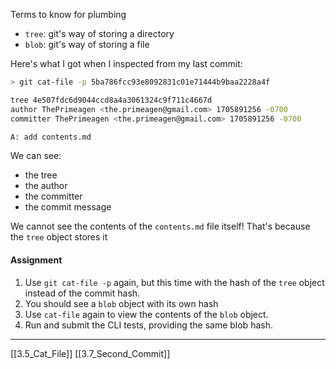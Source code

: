 Terms to know for plumbing
- ```tree```: git's way of storing a directory
- ```blob```: git's way of storing a file

Here's what I got when I inspected from my last commit: 

``` bash
> git cat-file -p 5ba786fcc93e8092831c01e71444b9baa2228a4f

tree 4e507fdc6d9044ccd8a4a3061324c9f711c4667d
author ThePrimeagen <the.primeagen@gmail.com> 1705891256 -0700
committer ThePrimeagen <the.primeagen@gmail.com> 1705891256 -0700

A: add contents.md
```

We can see:
- the tree
- the author
- the committer
- the commit message

We cannot see the contents of the ```contents.md``` file itself! 
That's because the ```tree``` object stores it

#### Assignment
1. Use ```git cat-file -p``` again, but this time with the hash of the ```tree``` object instead of the commit hash. 
2. You should see a ```blob``` object with its own hash
3. Use ```cat-file``` again to view the contents of the ```blob``` object. 
4. Run and submit the CLI tests, providing the same blob hash. 

---
[[3.5_Cat_File]]
[[3.7_Second_Commit]]
